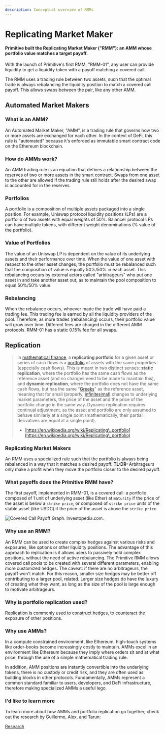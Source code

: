 ```yaml
---
description: Conceptual overview of RMMs
---
```


# Replicating Market Maker

#### Primitive built the Replicating Market Maker ("RMM"): an AMM whose portfolio value matches a target payoff.

With the launch of Primitive's first RMM, "RMM-01", any user can provide liquidity to get a liquidity token with a payoff matching a covered call.&#x20;

The RMM uses a trading rule between two assets, such that the optimal trade is always rebalancing the liquidity position to match a covered call payoff. This allows swaps between the pair, like any other AMM.

## Automated Market Makers

### What is an AMM?

An Automated Market Maker, "AMM", is a trading rule that governs how two or more assets are exchanged for each other. In the context of DeFi, this rule is "automated" because it's enforced as immutable smart contract code on the Ethereum blockchain.

### How do AMMs work?

An AMM trading rule is an equation that defines a relationship between the reserves of two or more assets in the smart contract. Swaps from one asset to the other are allowed if the trading rule still holds after the desired swap is accounted for in the reserves.&#x20;

### Portfolios

A portfolio is a composition of multiple assets packaged into a single position. For example, Uniswap protocol liquidity positions (LPs) are a portfolio of two assets with equal weights of 50%. Balancer protocol LPs can have multiple tokens, with different weight denominations (% value of the portfolio).

### Value of Portfolios

The value of an Uniswap LP is dependent on the value of its underlying assets and their performance over time. When the value of one asset with respect to the other asset changes, the portfolio must be rebalanced such that the composition of value is equally 50%/50% in each asset. This rebalancing occurs by external actors called "arbitrageurs" who put one asset in and take another asset out, as to maintain the pool composition to equal 50%/50% value.

### Rebalancing

When the rebalance occurs, whoever made the trade will have paid a trading fee. This trading fee is earned by all the liquidity providers of the pool. Therefore, as more trades (rebalancing) occurs, their portfolio value will grow over time. Different fees are charged in the different AMM protocols. RMM-01 has a static 0.15% fee for all swaps.

## Replication

> In [mathematical finance](https://en.wikipedia.org/wiki/Mathematical\_finance), a **replicating portfolio** for a given asset or series of cash flows is a [portfolio](https://en.wikipedia.org/wiki/Portfolio\_\(finance\)) of assets with the same properties (especially cash flows). This is meant in two distinct senses: **static replication**, where the portfolio has the same cash flows as the reference asset (and no changes need to be made to maintain this), and **dynamic replication**, where the portfolio does not have the same cash flows, but has the same "[Greeks](https://en.wikipedia.org/wiki/Greeks\_\(finance\))" as the reference asset, meaning that for small (properly, [infinitesimal](https://en.wikipedia.org/wiki/Infinitesimal)) changes to underlying market parameters, the price of the asset and the price of the portfolio change in the same way. Dynamic replication requires continual adjustment, as the asset and portfolio are only assumed to behave similarly at a single point (mathematically, their partial derivatives are equal at a single point).
>
> * [https://en.wikipedia.org/wiki/Replicating\_portfolio](https://en.wikipedia.org/wiki/Replicating\_portfolio)

### Replicating Market Makers

An RMM uses a specialized rule such that the portfolio is always being rebalanced in a way that it matches a desired payoff. **TL:DR:** Arbitrageurs only make a profit when they move the portfolio closer to the desired payoff.

### What payoffs does the Primitive RMM have?

The first payoff, implemented in RMM-01, is a covered call: a portfolio composed of 1 unit of underlying asset (like Ether) at `maturity` if the price of the asset is below a `strike price`, or composed of `strike price` units of the stable asset (like USDC) if the price of the asset is above the `strike price`.

![Covered Call Payoff Graph. Investopedia.com.](/img/image.png)

### Why use an RMM?

An RMM can be used to create complex hedges against various risks and exposures, like options or other liquidity positions. The advantage of this approach to replication is it allows users to passively hold complex positions, without the need of active rebalancing. The Primitive RMM allows covered call pools to be created with several different parameters, enabling more customized hedges. The caveat: if there are no arbitrageurs, the payoff won't match. For this reason, smaller size hedges may be better off contributing to a larger pool, related. Larger size hedges do have the luxury of creating what they want, as long as the size of the pool is large enough to motivate arbitrageurs.

### Why is portfolio replication used?

Replication is commonly used to construct hedges, to counteract the exposure of other positions.&#x20;

### Why use AMMs?

In a compute constrained environment, like Ethereum, high-touch systems like order-books become increasingly costly to maintain. AMMs excel in an environment like Ethereum because they imply where orders sit and at what price, through the use of a simple mathematical trading rule.

In addition, AMM positions are instantly convertible into the underlying tokens, there is no custody or credit risk, and they are often used as building blocks in other protocols. Fundamentally, AMMs represent a common standard familiar to users, developers, and DeFi infrastructure, therefore making specialized AMMs a useful lego.

### I'd like to learn more

To learn more about how AMMs and portfolio replication go together, check out the research by Guillermo, Alex, and Tarun:

[Research](/06-research.md/)





